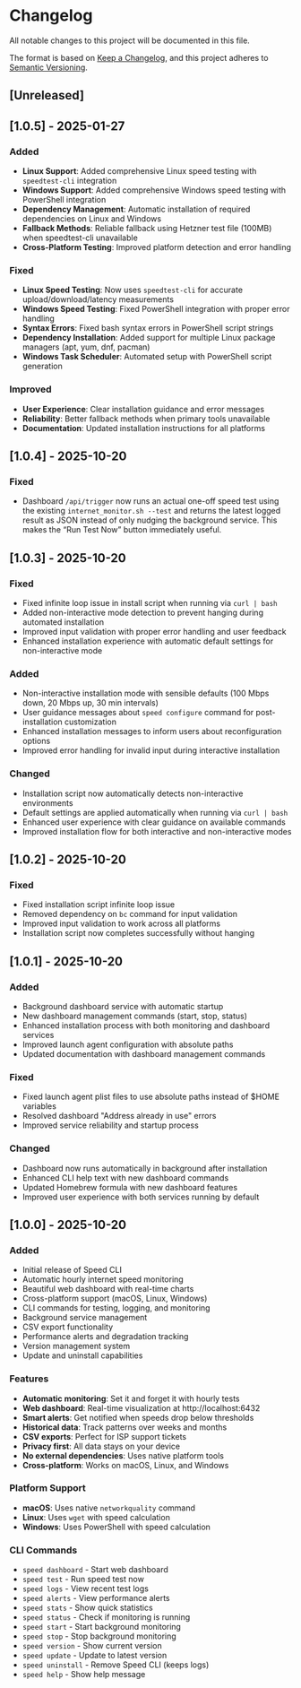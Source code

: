 # Changelog

All notable changes to this project will be documented in this file.

The format is based on [Keep a Changelog](https://keepachangelog.com/en/1.0.0/),
and this project adheres to [Semantic Versioning](https://semver.org/spec/v2.0.0.html).

## [Unreleased]

## [1.0.5] - 2025-01-27

### Added
- **Linux Support**: Added comprehensive Linux speed testing with `speedtest-cli` integration
- **Windows Support**: Added comprehensive Windows speed testing with PowerShell integration
- **Dependency Management**: Automatic installation of required dependencies on Linux and Windows
- **Fallback Methods**: Reliable fallback using Hetzner test file (100MB) when speedtest-cli unavailable
- **Cross-Platform Testing**: Improved platform detection and error handling

### Fixed
- **Linux Speed Testing**: Now uses `speedtest-cli` for accurate upload/download/latency measurements
- **Windows Speed Testing**: Fixed PowerShell integration with proper error handling
- **Syntax Errors**: Fixed bash syntax errors in PowerShell script strings
- **Dependency Installation**: Added support for multiple Linux package managers (apt, yum, dnf, pacman)
- **Windows Task Scheduler**: Automated setup with PowerShell script generation

### Improved
- **User Experience**: Clear installation guidance and error messages
- **Reliability**: Better fallback methods when primary tools unavailable
- **Documentation**: Updated installation instructions for all platforms

## [1.0.4] - 2025-10-20

### Fixed
- Dashboard `/api/trigger` now runs an actual one-off speed test using the existing `internet_monitor.sh --test` and returns the latest logged result as JSON instead of only nudging the background service. This makes the “Run Test Now” button immediately useful.

## [1.0.3] - 2025-10-20

### Fixed
- Fixed infinite loop issue in install script when running via `curl | bash`
- Added non-interactive mode detection to prevent hanging during automated installation
- Improved input validation with proper error handling and user feedback
- Enhanced installation experience with automatic default settings for non-interactive mode

### Added
- Non-interactive installation mode with sensible defaults (100 Mbps down, 20 Mbps up, 30 min intervals)
- User guidance messages about `speed configure` command for post-installation customization
- Enhanced installation messages to inform users about reconfiguration options
- Improved error handling for invalid input during interactive installation

### Changed
- Installation script now automatically detects non-interactive environments
- Default settings are applied automatically when running via `curl | bash`
- Enhanced user experience with clear guidance on available commands
- Improved installation flow for both interactive and non-interactive modes

## [1.0.2] - 2025-10-20

### Fixed
- Fixed installation script infinite loop issue
- Removed dependency on `bc` command for input validation
- Improved input validation to work across all platforms
- Installation script now completes successfully without hanging

## [1.0.1] - 2025-10-20

### Added
- Background dashboard service with automatic startup
- New dashboard management commands (start, stop, status)
- Enhanced installation process with both monitoring and dashboard services
- Improved launch agent configuration with absolute paths
- Updated documentation with dashboard management commands

### Fixed
- Fixed launch agent plist files to use absolute paths instead of $HOME variables
- Resolved dashboard "Address already in use" errors
- Improved service reliability and startup process

### Changed
- Dashboard now runs automatically in background after installation
- Enhanced CLI help text with new dashboard commands
- Updated Homebrew formula with new dashboard features
- Improved user experience with both services running by default

## [1.0.0] - 2025-10-20

### Added
- Initial release of Speed CLI
- Automatic hourly internet speed monitoring
- Beautiful web dashboard with real-time charts
- Cross-platform support (macOS, Linux, Windows)
- CLI commands for testing, logging, and monitoring
- Background service management
- CSV export functionality
- Performance alerts and degradation tracking
- Version management system
- Update and uninstall capabilities

### Features
- **Automatic monitoring**: Set it and forget it with hourly tests
- **Web dashboard**: Real-time visualization at http://localhost:6432
- **Smart alerts**: Get notified when speeds drop below thresholds
- **Historical data**: Track patterns over weeks and months
- **CSV exports**: Perfect for ISP support tickets
- **Privacy first**: All data stays on your device
- **No external dependencies**: Uses native platform tools
- **Cross-platform**: Works on macOS, Linux, and Windows

### Platform Support
- **macOS**: Uses native `networkquality` command
- **Linux**: Uses `wget` with speed calculation
- **Windows**: Uses PowerShell with speed calculation

### CLI Commands
- `speed dashboard` - Start web dashboard
- `speed test` - Run speed test now
- `speed logs` - View recent test logs
- `speed alerts` - View performance alerts
- `speed stats` - Show quick statistics
- `speed status` - Check if monitoring is running
- `speed start` - Start background monitoring
- `speed stop` - Stop background monitoring
- `speed version` - Show current version
- `speed update` - Update to latest version
- `speed uninstall` - Remove Speed CLI (keeps logs)
- `speed help` - Show help message
